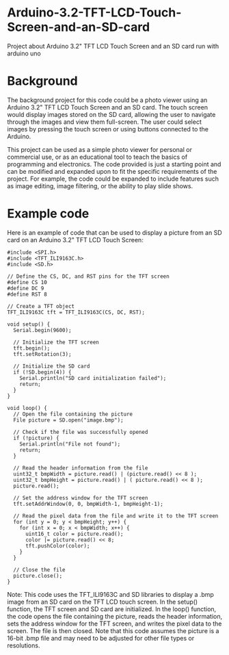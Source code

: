 # Arduino-3.2-TFT-LCD-Touch-Screen-and-an-SD-card
Project about Arduino 3.2" TFT LCD Touch Screen and an SD card run with arduino uno

# Background 
The background project for this code could be a photo viewer using an Arduino 3.2" TFT LCD Touch Screen and an SD card. The touch screen would display images stored on the SD card, allowing the user to navigate through the images and view them full-screen. The user could select images by pressing the touch screen or using buttons connected to the Arduino.

This project can be used as a simple photo viewer for personal or commercial use, or as an educational tool to teach the basics of programming and electronics. The code provided is just a starting point and can be modified and expanded upon to fit the specific requirements of the project. For example, the code could be expanded to include features such as image editing, image filtering, or the ability to play slide shows.

# Example code
Here is an example of code that can be used to display a picture from an SD card on an Arduino 3.2" TFT LCD Touch Screen:
```
#include <SPI.h>
#include <TFT_ILI9163C.h>
#include <SD.h>

// Define the CS, DC, and RST pins for the TFT screen
#define CS 10
#define DC 9
#define RST 8

// Create a TFT object
TFT_ILI9163C tft = TFT_ILI9163C(CS, DC, RST);

void setup() {
  Serial.begin(9600);
  
  // Initialize the TFT screen
  tft.begin();
  tft.setRotation(3);
  
  // Initialize the SD card
  if (!SD.begin(4)) {
    Serial.println("SD card initialization failed");
    return;
  }
}

void loop() {
  // Open the file containing the picture
  File picture = SD.open("image.bmp");
  
  // Check if the file was successfully opened
  if (!picture) {
    Serial.println("File not found");
    return;
  }
  
  // Read the header information from the file
  uint32_t bmpWidth = picture.read() | (picture.read() << 8 );
  uint32_t bmpHeight = picture.read() | ( picture.read() << 8 );
  picture.read();
  
  // Set the address window for the TFT screen
  tft.setAddrWindow(0, 0, bmpWidth-1, bmpHeight-1);
  
  // Read the pixel data from the file and write it to the TFT screen
  for (int y = 0; y < bmpHeight; y++) {
    for (int x = 0; x < bmpWidth; x++) {
      uint16_t color = picture.read();
      color |= picture.read() << 8;
      tft.pushColor(color);
    }
  }
  
  // Close the file
  picture.close();
}
```

Note:
This code uses the TFT_ILI9163C and SD libraries to display a .bmp image from an SD card on the TFT LCD touch screen. In the setup() function, the TFT screen and SD card are initialized. In the loop() function, the code opens the file containing the picture, reads the header information, sets the address window for the TFT screen, and writes the pixel data to the screen. The file is then closed. Note that this code assumes the picture is a 16-bit .bmp file and may need to be adjusted for other file types or resolutions.
